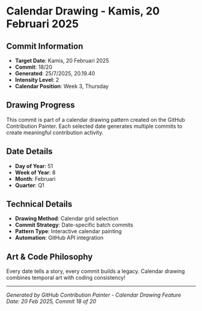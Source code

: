 # Calendar Drawing - Kamis, 20 Februari 2025

## Commit Information
- **Target Date**: Kamis, 20 Februari 2025
- **Commit**: 18/20
- **Generated**: 25/7/2025, 20.19.40
- **Intensity Level**: 2
- **Calendar Position**: Week 3, Thursday

## Drawing Progress
This commit is part of a calendar drawing pattern created on the GitHub Contribution Painter.
Each selected date generates multiple commits to create meaningful contribution activity.

## Date Details
- **Day of Year**: 51
- **Week of Year**: 8
- **Month**: Februari
- **Quarter**: Q1

## Technical Details
- **Drawing Method**: Calendar grid selection
- **Commit Strategy**: Date-specific batch commits
- **Pattern Type**: Interactive calendar painting
- **Automation**: GitHub API integration

## Art & Code Philosophy
Every date tells a story, every commit builds a legacy. 
Calendar drawing combines temporal art with coding consistency!

---
*Generated by GitHub Contribution Painter - Calendar Drawing Feature*
*Date: 20 Feb 2025, Commit 18 of 20*